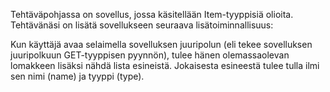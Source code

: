 Tehtäväpohjassa on sovellus, jossa käsitellään Item-tyyppisiä olioita. Tehtävänäsi on lisätä sovellukseen 
seuraava lisätoiminnallisuus:

Kun käyttäjä avaa selaimella sovelluksen juuripolun (eli tekee sovelluksen juuripolkuun GET-tyyppisen pyynnön), 
tulee hänen olemassaolevan lomakkeen lisäksi nähdä lista esineistä. Jokaisesta esineestä tulee tulla ilmi sen 
nimi (name) ja tyyppi (type).
